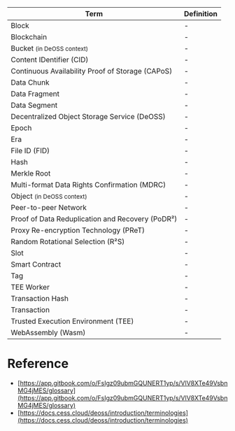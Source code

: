 | Term  | Definition |
| ------------- | ------------- |
| Block | - |
| Blockchain | - |
| Bucket <small>(in DeOSS context)<small> | - |
| Content IDentifier (CID) | - |
| Continuous Availability Proof of Storage (CAPoS) | - |
| Data Chunk | - |
| Data Fragment | - |
| Data Segment | - |
| Decentralized Object Storage Service (DeOSS) | - |
| Epoch | - |
| Era | - |
| File ID (FID) | - |
| Hash | - |
| Merkle Root | - |
| Multi-format Data Rights Confirmation (MDRC) | - |
| Object <small>(in DeOSS context)<small> | - |
| Peer-to-peer Network | - |
| Proof of Data Reduplication and Recovery (PoDR²) | - |
| Proxy Re-encryption Technology (PReT) | - |
| Random Rotational Selection (R²S) | - |
| Slot | - |
| Smart Contract | - |
| Tag | - |
| TEE Worker | - |
| Transaction Hash | - |
| Transaction | - |
| Trusted Execution Environment (TEE) | - |
| WebAssembly (Wasm) | - |

# Reference

* [https://app.gitbook.com/o/FsIgz09ubmGQUNERT1yp/s/VlV8XTe49VsbnMG4jMES/glossary](https://app.gitbook.com/o/FsIgz09ubmGQUNERT1yp/s/VlV8XTe49VsbnMG4jMES/glossary)
* [https://docs.cess.cloud/deoss/introduction/terminologies](https://docs.cess.cloud/deoss/introduction/terminologies)
